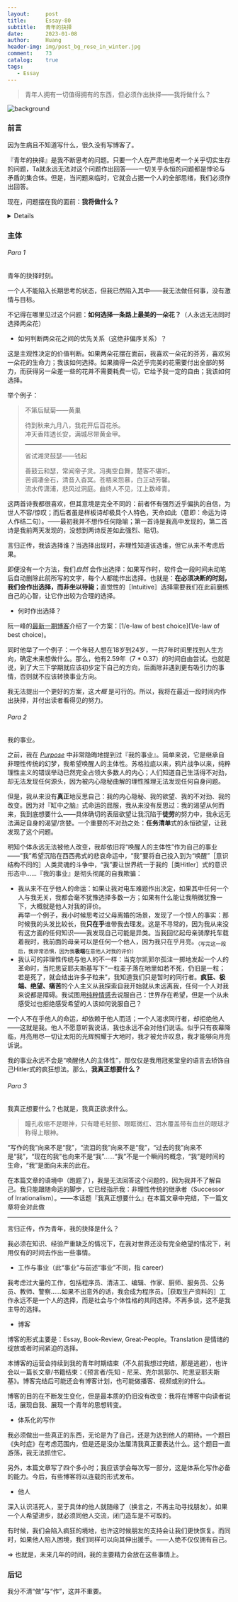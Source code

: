 ```yaml
---
layout:     post
title:      Essay-80
subtitle:   青年的抉择
date:       2023-01-08
author:     Huang
header-img: img/post_bg_rose_in_winter.jpg
comment:    73
catalog:    true
tags:
   - Essay
---
```


> 青年人拥有一切值得拥有的东西，但必须作出抉择——我将做什么？

![background](https://huang-feiyu.github.io/img/post_bg_rose_in_winter.jpg)

### 前言

因为生病且不知道写什么，很久没有写博客了。

『青年的抉择』是我不断思考的问题。只要一个人在严肃地思考一个关乎切实生存的问题，Ta就永远无法对这个问题作出回答——一切关乎永恒的问题都是悖论与矛盾的集合体。但是，当问题来临时，它就会占据一个人的全部思绪，我们必须作出回答。

现在，问题摆在我的面前：**我将做什么？**

<details>由于我最近读书很少导致的文中引用减少非常多（没有人为这篇博客“背书”，即使我知道自己做了曲解），我对自己写作的内容总是没那么自信。所以，我不能肆无忌惮地让激情与非理性为我写作，文章的风格有一定的变化——现在处于一个过渡期。</details>

### 主体

###### Para 1

青年的抉择时刻。

一个人不能陷入长期思考的状态，但我已然陷入其中——我无法做任何事，没有激情与目标。

不记得在哪里见过这个问题：**如何选择一条路上最美的一朵花？**（人永远无法同时选择两朵花）

* 如何判断两朵花之间的优先关系（这绝非偏序关系）？

这是主观性决定的价值判断。如果两朵花摆在面前，我喜欢一朵花的芬芳，喜欢另一朵花的生命力；我该如何选择。如果摘得一朵近乎完美的花需要付出全部的努力，而获得另一朵差一些的花并不需要耗费一切，它给予我一定的自由；我该如何选择。

举个例子：

> 不第后赋菊——黄巢
>
> 待到秋来九月八，我花开后百花杀。<br/>冲天香阵透长安，满城尽带黄金甲。
>
> ---
>
> 省试湘灵鼓瑟——钱起
>
> 善鼓云和瑟，常闻帝子灵。冯夷空自舞，楚客不堪听。<br/>苦调凄金石，清音入杳冥。苍梧来怨慕，白芷动芳馨。<br/>流水传潇浦，悲风过洞庭。曲终人不见，江上数峰青。

这两首诗我都很喜欢，但其意境是完全不同的：前者怀有强烈近乎偏执的自信，为世人不容/惊叹；而后者虽是样板诗却极具个人特色，天命如此（意即：命运为诗人作结二句）。——最初我并不想作任何隐喻；第一首诗是我高中发现的，第二首诗是我前两天发现的，没想到两诗反差如此强烈、贴切。

言归正传，我该选择谁？当选择出现时，非理性知道该选谁，但它从来不考虑后果。

即便没有一个方法，我们*自然* 会作出选择：如果写作时，软件会一段时间未动笔后自动删除此前所写的文字，每个人都能作出选择。也就是：**在必须决断的时刻，我们会作出选择，而非坐以待毙**；直觉性的［Intuitive］选择需要我们在此前磨练自己的心智，让它作出较为合理的选择。


* 何时作出选择？

阮一峰的[最新一期博客](https://www.ruanyifeng.com/blog/2023/01/weekly-issue-238.html)介绍了一个方案：[1/e-law of best choice](1/e-law of best choice)。

同时他举了一个例子：一个年轻人想在18岁到24岁，一共7年时间里找到人生方向，确定未来想做什么。那么，他有2.59年（7 * 0.37）的时间自由尝试。也就是说，到了大三下学期就应该初步定下自己的方向，后面除非遇到更有吸引力的事情，否则就不应该转换事业方向。

我无法提出一个更好的方案，这*大概* 是可行的。所以，我将在最近一段时间内作出抉择，并付出读者看得见的努力。

###### Para 2

我的事业。

之前，我在 *[Purpose](https://xn--29s704loyd.com/Purpose/)* 中非常隐晦地提到过『我的事业』。简单来说，它是继承自非理性传统的幻梦，我希望唤醒人的主体性。苏格拉底以来，鸦片战争以来，纯粹理性主义的错误举动已然完全占领大多数人的内心；人们知道自己生活得不对劲，却无法发现任何源头，因为被内心隐秘曲解的理性推理无法发现任何自身问题。

但是，我从来没有**真正**地反思自己：我的内心隐秘、我的欲望、我的不对劲、我的改变。因为对『缸中之脑』式命运的屈服，我从来没有反思过：我的渴望从何而来，我到底想要什么——具体确切的表层欲望让我沉陷于**徒劳**的努力中，我永远无法满足自身的渴望/贪婪。一个重要的不对劲之处：**任务清单**式的永恒欲望，让我发现了这个问题。

明知个体永远无法被他人改变，我却依旧将“唤醒人的主体性”作为自己的事业——“我”希望沉陷在西西弗式的悲哀命运中，“我”要将自己投入到为“唤醒”［意识结构不同的］人类灵魂的斗争中，“我”要让世界统一于我的［类Hitler］式的意识形态中……『我的事业』是彻头彻尾的自我欺骗：

* 我从来不在乎他人的命运：如果让我对电车难题作出决定，如果其中任何一个人与我无关，我都会毫不犹豫选择多数一方；如果有什么能让我稍微犹豫一下，大概就是他人对我的评价。<br/>再举一个例子，我小时候思考过父母离婚的场景，发现了一个惊人的事实：那时候我的头发比较长，我**只在乎**谁带我去理发。这是不寻常的，因为我从来没有这方面的任何知识——我发现自己可能是异类。当我回忆起母亲骑摩托车载着我时，我前面的母亲可以是任何一个他人，因为我只在乎月亮。<sub>（写完这一段后，我非常恐惧，因为我<b>极端</b>在意他人对我的评价）</sub>
* 我认可的非理性传统与他人的不一样：当克尔凯郭尔孤注一掷地发起一个人的革命时，当陀思妥耶夫斯基写下“一粒麦子落在地里如若不死，仍旧是一粒；若是死了，就会结出许多子粒来”，我知道我们只是暂时的同行者。**疯狂、极端、绝望、痛苦**的个人主义从我探索自我开始就从未远离我，任何一个人对我来说都是障碍。我试图用[纯粹情感](https://xn--29s704loyd.com/2022/10/31/Essay-75/)去说服自己：世界存在希望，但是一个从未感受过也拒绝感受希望的人该如何说服自己？

一个人不在乎他人的命运，却依赖于他人而活；一个人渴求同行者，却拒绝他人——这就是我。他人不愿意听我说话，我也永远不会对他们说话。似乎只有夜幕降临，月亮用尽一切让太阳的光辉照耀于大地时，我才被允许叹息，我才能够向月亮诉说。

我的事业永远不会是“唤醒他人的主体性”，那仅仅是我用冠冕堂皇的语言去矫饰自己Hitler式的疯狂想法。那么，**我真正想要什么？**

###### Para 3

我真正想要什么？也就是，我真正欲求什么。

> 瞳孔收缩不是眼神，只有睫毛轻颤、眼眶微红、泪水覆盖带有血丝的眼球才称得上眼神。

“写作的我”向来不是“我”，“流泪的我”向来不是“我”，“过去的我”向来不是“我”，“现在的我”也向来不是“我”……“我”不是一个瞬间的概念，“我”是时间的生命，“我”是面向未来的此在。

在本篇文章的语境中（跑题了），我是无法回答这个问题的，因为我并不了解自己。我只能跟随命运的脚步，它已经指示我：非理性传统的继承者（Successor of Irrationalism）。——本话题『我真正想要什么』在本篇文章中完结，下一篇文章将会对此做

---

言归正传，作为青年，我的抉择是什么？

我必须在知识、经验严重缺乏的情况下，在我对世界还没有完全绝望的情况下，利用仅有的时间去作出一些事情。

* 工作与事业（此“事业”与前述“事业”不同，指 career）

我考虑过大量的工作，包括程序员、清洁工、编辑、作家、厨师、服务员、公务员、教师、警察……如果不出意外的话，我会成为程序员。［获取生产资料的］工作永远不是一个人的选择，而是社会与个体性格的共同选择。不再多谈，这不是我主导的选择。

* 博客

博客的形式主要是：Essay, Book-Review, Great-People。Translation 是情绪的绽放或者时间紧迫的选择。

本博客的运营会持续到我的青年时期结束（不久前我想过完结，那是逃避），也许会以一篇长文章/书籍结束：《预言者/先知 - 尼采、克尔凯郭尔、陀思妥耶夫斯基》。博客完结后可能还会有博客计划，也可能做播客、视频或别的什么。

博客的目的在不断发生变化，但是最本质的仍旧没有改变：我将在博客中向读者说话，展现自我、展现一个青年的思想转变。

* 体系化的写作

我必须做出一些真正的东西，无论是为了自己，还是为达到他人的期待。一个题目《失时症》在考虑范围内，但是还是没办法厘清我真正要表达什么。这个题目一直游荡，我无法抓住它。

另外，本篇文章写了四个多小时；我应该学会每次写一部分，这是体系化写作必备的能力。今后，有些博客将以连载的形式发布。

* 他人

深入认识活死人，至于具体的他人就随缘了（换言之，不再主动寻找朋友）。如果一个人希望进步，就必须同他人交流，闭门造车是不可取的。

有时候，我们会陷入疯狂的境地，也许这时候朋友的支持会让我们更快恢复。而同时，如果他人陷入困境，我们同样可以向其伸出援手。——人绝不仅仅拥有自己。

=> 也就是，未来几年的时间，我的主要精力会放在这些事情上。

### 后记

我分不清“做”与“作”，这并不重要。
